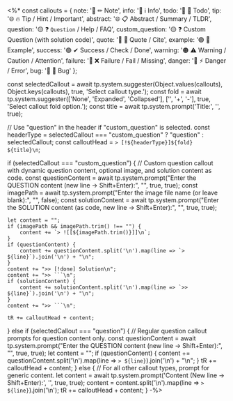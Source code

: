 <%*
const callouts = {
  note: '🔵 ✏ Note', 
  info: '🔵 ℹ Info',
  todo: '🔵 🔳 Todo', 
  tip: '🌐 🔥 Tip / Hint / Important', 
  abstract: '🌐 📋 Abstract / Summary / TLDR', 
  question: '🟡 ❓ `Question` / Help / FAQ', 
  custom_question: '🟡 ❓ Custom Question (with solution code)',
  quote: '🔘 💬 Quote / Cite', 
  example: '🟣 📑 Example', 
  success: '🟢 ✔ Success / Check / Done', 
  warning: '🟠 ⚠ Warning / Caution / Attention', 
  failure: '🔴 ❌ Failure / Fail / Missing', 
  danger: '🔴 ⚡ Danger / Error', 
  bug: '🔴 🐞 Bug'
};

const selectedCallout = await tp.system.suggester(Object.values(callouts), Object.keys(callouts), true, 'Select callout type.');
const fold = await tp.system.suggester(['None', 'Expanded', 'Collapsed'], ['', '+', '-'], true, 'Select callout fold option.');
const title = await tp.system.prompt('Title:', '', true);

// Use "question" in the header if "custom_question" is selected.
const headerType = selectedCallout === "custom_question" ? "question" : selectedCallout;
const calloutHead = `> [!${headerType}]${fold} ${title}\n`;

if (selectedCallout === "custom_question") {
    // Custom question callout with dynamic question content, optional image, and solution content as code.
    const questionContent = await tp.system.prompt("Enter the QUESTION content (new line → Shift+Enter):", "", true, true);
    const imagePath = await tp.system.prompt("Enter the image file name (or leave blank):", "", false);
    const solutionContent = await tp.system.prompt("Enter the SOLUTION content (as code, new line → Shift+Enter):", "", true, true);

    let content = "";
    if (imagePath && imagePath.trim() !== "") {
        content += `> ![[${imagePath.trim()}]]\n`;
    }
    if (questionContent) {
        content += questionContent.split('\n').map(line => `> ${line}`).join('\n') + "\n";
    }
    content += ">> [!done] Solution\n";
    content += ">> ```\n";
    if (solutionContent) {
        content += solutionContent.split('\n').map(line => `>> ${line}`).join('\n') + "\n";
    }
    content += ">> ```\n";

    tR += calloutHead + content;
} else if (selectedCallout === "question") {
    // Regular question callout prompts for question content only.
    const questionContent = await tp.system.prompt("Enter the QUESTION content (new line → Shift+Enter):", "", true, true);
    let content = "";
    if (questionContent) {
        content += questionContent.split('\n').map(line => `> ${line}`).join('\n') + "\n";
    }
    tR += calloutHead + content;
} else {
    // For all other callout types, prompt for generic content.
    let content = await tp.system.prompt('Content (New line -> Shift+Enter):', '', true, true);
    content = content.split('\n').map(line => `> ${line}`).join('\n');
    tR += calloutHead + content;
}
-%>
